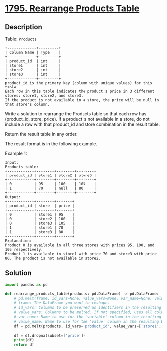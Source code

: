 # [1795. Rearrange Products Table](https://leetcode.com/problems/rearrange-products-table/description/?envType=study-plan-v2&envId=30-days-of-pandas&lang=pythondata)

## Description

Table: `Products`

```
+-------------+---------+
| Column Name | Type    |
+-------------+---------+
| product_id  | int     |
| store1      | int     |
| store2      | int     |
| store3      | int     |
+-------------+---------+
product_id is the primary key (column with unique values) for this table.
Each row in this table indicates the product's price in 3 different stores: store1, store2, and store3.
If the product is not available in a store, the price will be null in that store's column.
```

Write a solution to rearrange the Products table so that each row has (product_id, store, price). If a product is not available in a store, do not include a row with that product_id and store combination in the result table.

Return the result table in any order.

The result format is in the following example.

Example 1:

```
Input: 
Products table:
+------------+--------+--------+--------+
| product_id | store1 | store2 | store3 |
+------------+--------+--------+--------+
| 0          | 95     | 100    | 105    |
| 1          | 70     | null   | 80     |
+------------+--------+--------+--------+
Output: 
+------------+--------+-------+
| product_id | store  | price |
+------------+--------+-------+
| 0          | store1 | 95    |
| 0          | store2 | 100   |
| 0          | store3 | 105   |
| 1          | store1 | 70    |
| 1          | store3 | 80    |
+------------+--------+-------+
Explanation: 
Product 0 is available in all three stores with prices 95, 100, and 105 respectively.
Product 1 is available in store1 with price 70 and store3 with price 80. The product is not available in store2.
```

## Solution

```python
import pandas as pd

def rearrange_products_table(products: pd.DataFrame) -> pd.DataFrame:
    # pd.melt(frame, id_vars=None, value_vars=None, var_name=None, value_name='value')
    # frame: The DataFrame you want to reshape.
    # id_vars: Columns to be preserved as identifiers in the resulting DataFrame.
    # value_vars: Columns to be melted. If not specified, uses all columns not in id_vars.
    # var_name: Name to use for the 'variable' column in the resulting DataFrame.
    # value_name: Name to use for the 'value' column in the resulting DataFrame.
    df = pd.melt(products, id_vars='product_id', value_vars=['store1', 'store2', 'store3'], var_name='store', value_name='price')
    
    df = df.dropna(subset=['price'])
    print(df)
    return df
```

